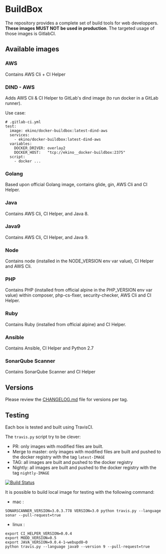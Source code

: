 # BuildBox

The repository provides a complete set of build tools for web developpers. **These
images MUST NOT be used in production**. The targeted usage of those images is GitlabCI.

## Available images

### AWS

Contains AWS Cli + CI Helper

### DIND - AWS

Adds AWS Cli & CI Helper to GitLab's dind image (to run docker in a GitLab runner).

Use case:
```
# .gitlab-ci.yml
test:
  image: ekino/docker-buildbox:latest-dind-aws
  services:
    - ekino/docker-buildbox:latest-dind-aws
  variables:
    DOCKER_DRIVER: overlay2
    DOCKER_HOST:   "tcp://ekino__docker-buildbox:2375"
  script:
    - docker ...
```

### Golang

Based upon official Golang image, contains glide, gin, AWS Cli and CI Helper.

### Java

Contains AWS Cli, CI Helper, and Java 8.

### Java9

Contains AWS Cli, CI Helper, and Java 9.

### Node

Contains node (installed in the NODE_VERSION env var value), CI Helper and AWS Cli.

### PHP

Contains PHP (installed from official alpine in the PHP_VERSION env var value) within composer, php-cs-fixer, security-checker, AWS Cli and CI Helper.

### Ruby

Contains Ruby (installed from official alpine) and CI Helper.

### Ansible

Contains Ansible, CI Helper and Python 2.7

### SonarQube Scanner

Contains SonarQube Scanner and CI Helper

## Versions

Please review the [CHANGELOG.md](CHANGELOG.md) file for versions per tag.

## Testing

Each box is tested and built using TravisCI.

The ``travis.py`` script try to be clever:
 - PR: only images with modified files are built.
 - Merge to master: only images with modified files are built and pushed to the docker registry with the tag ``latest-IMAGE``
 - TAG: all images are built and pushed to the docker registry
 - Nightly: all images are built and pushed to the docker registry with the tag ``nightly-IMAGE``

[![Build Status](https://travis-ci.org/ekino/docker-buildbox.svg?branch=master)](https://travis-ci.org/ekino/docker-buildbox)

It is possible to build local image for testing with the following command:
- mac :
```
SONARSCANNER_VERSION=3.0.3.778 VERSION=3.0 python travis.py --language sonar --pull-request=true
```

- linux :
```
export CI_HELPER_VERSION=0.0.4 
export MODD_VERSION=0.5
export JAVA_VERSION=9.0.4-1~webupd8~0
python travis.py --language java9 --version 9 --pull-request=true
```